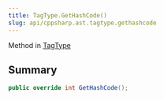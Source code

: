 ```yaml
---
title: TagType.GetHashCode()
slug: api/cppsharp.ast.tagtype.gethashcode
---
```

Method in [TagType](/api/cppsharp/ast/tagtype)

## Summary



```csharp
public override int GetHashCode();
```

